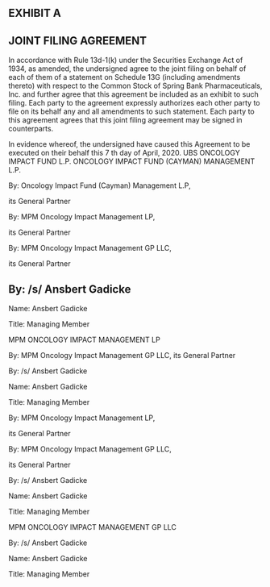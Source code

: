## EXHIBIT A

## JOINT FILING AGREEMENT

In accordance with Rule 13d-1(k) under the Securities Exchange Act of 1934, as amended, the undersigned agree to the joint filing on behalf of each of them of a statement on Schedule 13G (including amendments thereto) with respect to the Common Stock of Spring Bank Pharmaceuticals, Inc. and further agree that this agreement be included as an exhibit to such filing. Each party to the agreement expressly authorizes each other party to file on its behalf any and all amendments to such statement. Each party to this agreement agrees that this joint filing agreement may be signed in counterparts.

In evidence whereof, the undersigned have caused this Agreement to be executed on their behalf this 7 th day of April, 2020. UBS ONCOLOGY IMPACT FUND L.P. ONCOLOGY IMPACT FUND (CAYMAN) MANAGEMENT L.P.

By: Oncology Impact Fund (Cayman) Management L.P,

its General Partner

By: MPM Oncology Impact Management LP,

its General Partner

By: MPM Oncology Impact Management GP LLC,

its General Partner

## By: /s/ Ansbert Gadicke

Name: Ansbert Gadicke

Title: Managing Member

MPM ONCOLOGY IMPACT MANAGEMENT LP

By: MPM Oncology Impact Management GP LLC, its General Partner

By: /s/ Ansbert Gadicke

Name: Ansbert Gadicke

Title: Managing Member

By: MPM Oncology Impact Management LP,

its General Partner

By: MPM Oncology Impact Management GP LLC,

its General Partner

By: /s/ Ansbert Gadicke

Name: Ansbert Gadicke

Title: Managing Member

MPM ONCOLOGY IMPACT MANAGEMENT GP LLC

By: /s/ Ansbert Gadicke

Name: Ansbert Gadicke

Title: Managing Member